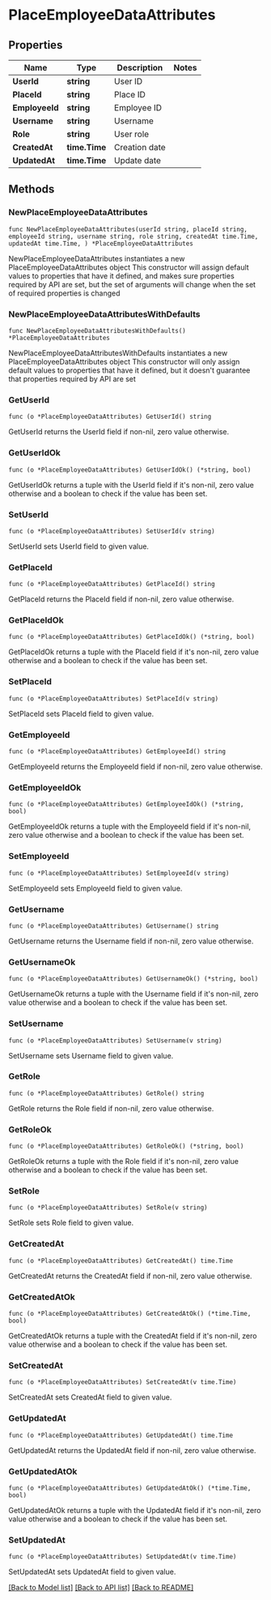 # PlaceEmployeeDataAttributes

## Properties

Name | Type | Description | Notes
------------ | ------------- | ------------- | -------------
**UserId** | **string** | User ID | 
**PlaceId** | **string** | Place ID | 
**EmployeeId** | **string** | Employee ID | 
**Username** | **string** | Username | 
**Role** | **string** | User role | 
**CreatedAt** | **time.Time** | Creation date | 
**UpdatedAt** | **time.Time** | Update date | 

## Methods

### NewPlaceEmployeeDataAttributes

`func NewPlaceEmployeeDataAttributes(userId string, placeId string, employeeId string, username string, role string, createdAt time.Time, updatedAt time.Time, ) *PlaceEmployeeDataAttributes`

NewPlaceEmployeeDataAttributes instantiates a new PlaceEmployeeDataAttributes object
This constructor will assign default values to properties that have it defined,
and makes sure properties required by API are set, but the set of arguments
will change when the set of required properties is changed

### NewPlaceEmployeeDataAttributesWithDefaults

`func NewPlaceEmployeeDataAttributesWithDefaults() *PlaceEmployeeDataAttributes`

NewPlaceEmployeeDataAttributesWithDefaults instantiates a new PlaceEmployeeDataAttributes object
This constructor will only assign default values to properties that have it defined,
but it doesn't guarantee that properties required by API are set

### GetUserId

`func (o *PlaceEmployeeDataAttributes) GetUserId() string`

GetUserId returns the UserId field if non-nil, zero value otherwise.

### GetUserIdOk

`func (o *PlaceEmployeeDataAttributes) GetUserIdOk() (*string, bool)`

GetUserIdOk returns a tuple with the UserId field if it's non-nil, zero value otherwise
and a boolean to check if the value has been set.

### SetUserId

`func (o *PlaceEmployeeDataAttributes) SetUserId(v string)`

SetUserId sets UserId field to given value.


### GetPlaceId

`func (o *PlaceEmployeeDataAttributes) GetPlaceId() string`

GetPlaceId returns the PlaceId field if non-nil, zero value otherwise.

### GetPlaceIdOk

`func (o *PlaceEmployeeDataAttributes) GetPlaceIdOk() (*string, bool)`

GetPlaceIdOk returns a tuple with the PlaceId field if it's non-nil, zero value otherwise
and a boolean to check if the value has been set.

### SetPlaceId

`func (o *PlaceEmployeeDataAttributes) SetPlaceId(v string)`

SetPlaceId sets PlaceId field to given value.


### GetEmployeeId

`func (o *PlaceEmployeeDataAttributes) GetEmployeeId() string`

GetEmployeeId returns the EmployeeId field if non-nil, zero value otherwise.

### GetEmployeeIdOk

`func (o *PlaceEmployeeDataAttributes) GetEmployeeIdOk() (*string, bool)`

GetEmployeeIdOk returns a tuple with the EmployeeId field if it's non-nil, zero value otherwise
and a boolean to check if the value has been set.

### SetEmployeeId

`func (o *PlaceEmployeeDataAttributes) SetEmployeeId(v string)`

SetEmployeeId sets EmployeeId field to given value.


### GetUsername

`func (o *PlaceEmployeeDataAttributes) GetUsername() string`

GetUsername returns the Username field if non-nil, zero value otherwise.

### GetUsernameOk

`func (o *PlaceEmployeeDataAttributes) GetUsernameOk() (*string, bool)`

GetUsernameOk returns a tuple with the Username field if it's non-nil, zero value otherwise
and a boolean to check if the value has been set.

### SetUsername

`func (o *PlaceEmployeeDataAttributes) SetUsername(v string)`

SetUsername sets Username field to given value.


### GetRole

`func (o *PlaceEmployeeDataAttributes) GetRole() string`

GetRole returns the Role field if non-nil, zero value otherwise.

### GetRoleOk

`func (o *PlaceEmployeeDataAttributes) GetRoleOk() (*string, bool)`

GetRoleOk returns a tuple with the Role field if it's non-nil, zero value otherwise
and a boolean to check if the value has been set.

### SetRole

`func (o *PlaceEmployeeDataAttributes) SetRole(v string)`

SetRole sets Role field to given value.


### GetCreatedAt

`func (o *PlaceEmployeeDataAttributes) GetCreatedAt() time.Time`

GetCreatedAt returns the CreatedAt field if non-nil, zero value otherwise.

### GetCreatedAtOk

`func (o *PlaceEmployeeDataAttributes) GetCreatedAtOk() (*time.Time, bool)`

GetCreatedAtOk returns a tuple with the CreatedAt field if it's non-nil, zero value otherwise
and a boolean to check if the value has been set.

### SetCreatedAt

`func (o *PlaceEmployeeDataAttributes) SetCreatedAt(v time.Time)`

SetCreatedAt sets CreatedAt field to given value.


### GetUpdatedAt

`func (o *PlaceEmployeeDataAttributes) GetUpdatedAt() time.Time`

GetUpdatedAt returns the UpdatedAt field if non-nil, zero value otherwise.

### GetUpdatedAtOk

`func (o *PlaceEmployeeDataAttributes) GetUpdatedAtOk() (*time.Time, bool)`

GetUpdatedAtOk returns a tuple with the UpdatedAt field if it's non-nil, zero value otherwise
and a boolean to check if the value has been set.

### SetUpdatedAt

`func (o *PlaceEmployeeDataAttributes) SetUpdatedAt(v time.Time)`

SetUpdatedAt sets UpdatedAt field to given value.



[[Back to Model list]](../README.md#documentation-for-models) [[Back to API list]](../README.md#documentation-for-api-endpoints) [[Back to README]](../README.md)


